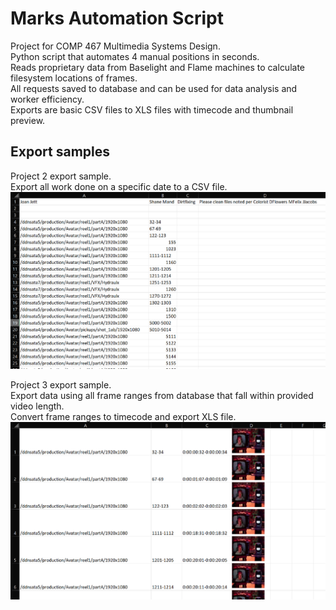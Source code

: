 # Marks Automation Script
Project for COMP 467 Multimedia Systems Design.<br>
Python script that automates 4 manual positions in seconds.<br>
Reads proprietary data from Baselight and Flame machines to calculate filesystem locations of frames.<br>
All requests saved to database and can be used for data analysis and worker efficiency.<br>
Exports are basic CSV files to XLS files with timecode and thumbnail preview.<br>

## Export samples
Project 2 export sample.<br>
Export all work done on a specific date to a CSV file.<br>
![Export sample for project 2](https://github.com/joshua-domantay/comp467-marks-automation-script/blob/main/Project%202/export_sample.png)<br>

Project 3 export sample.<br>
Export data using all frame ranges from database that fall within provided video length.<br>
Convert frame ranges to timecode and export XLS file.<br>
![Export sample for project 3](https://github.com/joshua-domantay/comp467-marks-automation-script/blob/main/Project%203/export_sample.png)<br>
